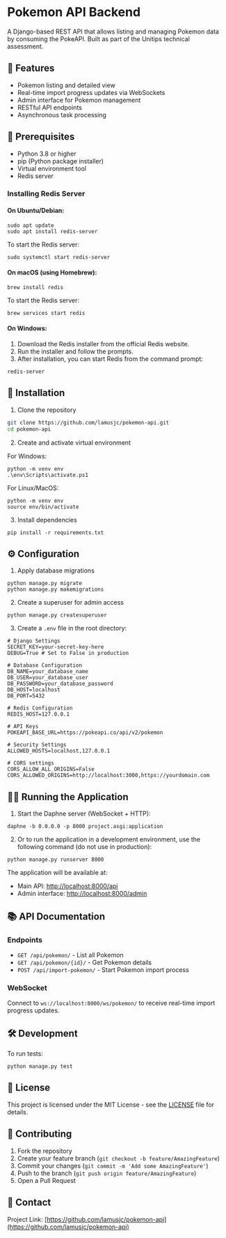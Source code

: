 # Pokemon API Backend

A Django-based REST API that allows listing and managing Pokemon data by consuming the PokeAPI. Built as part of the Unitips technical assessment.

## 🌟 Features

- Pokemon listing and detailed view
- Real-time import progress updates via WebSockets
- Admin interface for Pokemon management
- RESTful API endpoints
- Asynchronous task processing

## 🔧 Prerequisites

- Python 3.8 or higher
- pip (Python package installer)
- Virtual environment tool
- Redis server

### Installing Redis Server

#### On Ubuntu/Debian:

```shellscript
sudo apt update
sudo apt install redis-server
```

To start the Redis server:

```shellscript
sudo systemctl start redis-server
```

#### On macOS (using Homebrew):

```shellscript
brew install redis
```

To start the Redis server:

```shellscript
brew services start redis
```

#### On Windows:

1. Download the Redis installer from the official Redis website.
2. Run the installer and follow the prompts.
3. After installation, you can start Redis from the command prompt:

```shellscript
redis-server
```

## 🚀 Installation

1. Clone the repository

````bash
git clone https://github.com/lamusjc/pokemon-api.git
cd pokemon-api
````

2. Create and activate virtual environment


For Windows:

```shellscript
python -m venv env
.\env\Scripts\activate.ps1
````

For Linux/MacOS:

```shellscript
python -m venv env
source env/bin/activate
```

3. Install dependencies

```shellscript
pip install -r requirements.txt
```

## ⚙️ Configuration

1. Apply database migrations

```shellscript
python manage.py migrate
python manage.py makemigrations
```

2. Create a superuser for admin access

```shellscript
python manage.py createsuperuser
```

3. Create a `.env` file in the root directory:

```env
# Django Settings
SECRET_KEY=your-secret-key-here
DEBUG=True # Set to False in production

# Database Configuration
DB_NAME=your_database_name
DB_USER=your_database_user
DB_PASSWORD=your_database_password
DB_HOST=localhost
DB_PORT=5432

# Redis Configuration
REDIS_HOST=127.0.0.1

# API Keys
POKEAPI_BASE_URL=https://pokeapi.co/api/v2/pokemon

# Security Settings
ALLOWED_HOSTS=localhost,127.0.0.1

# CORS settings
CORS_ALLOW_ALL_ORIGINS=False
CORS_ALLOWED_ORIGINS=http://localhost:3000,https://yourdomain.com
```

## 🏃‍♂️ Running the Application

1. Start the Daphne server (WebSocket + HTTP):

```shellscript
daphne -b 0.0.0.0 -p 8000 project.asgi:application
```

2. Or to run the application in a development environment, use the following command (do not use in production):

```shellscript
python manage.py runserver 8000
```

The application will be available at:

- Main API: [http://localhost:8000/api](http://localhost:8000)
- Admin interface: [http://localhost:8000/admin](http://localhost:8000/admin)

## 📚 API Documentation

### Endpoints

- `GET /api/pokemon/` - List all Pokemon
- `GET /api/pokemon/{id}/` - Get Pokemon details
- `POST /api/import-pokemon/` - Start Pokemon import process

### WebSocket

Connect to `ws://localhost:8000/ws/pokemon/` to receive real-time import progress updates.

## 🛠️ Development

To run tests:

```shellscript
python manage.py test
```

## 📝 License

This project is licensed under the MIT License - see the [LICENSE](LICENSE) file for details.

## 👥 Contributing

1. Fork the repository
2. Create your feature branch (`git checkout -b feature/AmazingFeature`)
3. Commit your changes (`git commit -m 'Add some AmazingFeature'`)
4. Push to the branch (`git push origin feature/AmazingFeature`)
5. Open a Pull Request

## 📧 Contact

Project Link: [https://github.com/lamusjc/pokemon-api](https://github.com/lamusjc/pokemon-api)
